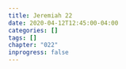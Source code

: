 ```yaml
---
title: Jeremiah 22
date: 2020-04-12T12:45:00-04:00
categories: []
tags: []
chapter: "022"
inprogress: false
---
```


